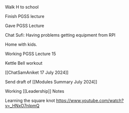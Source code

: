 
Walk H to school

Finish PGSS lecture

Gave PGSS Lecture

Chat Sufi: Having problems getting equipment from RPI

Home with kids. 

Working PGSS Lecture 15

Kettle Bell workout


[[ChatSamAniket 17 July 2024]]


Send draft of [[Modules Summary July 2024]]


Working [[Leadership]] Notes


Learning the square knot https://www.youtube.com/watch?v=_HNxO7nIpmQ

